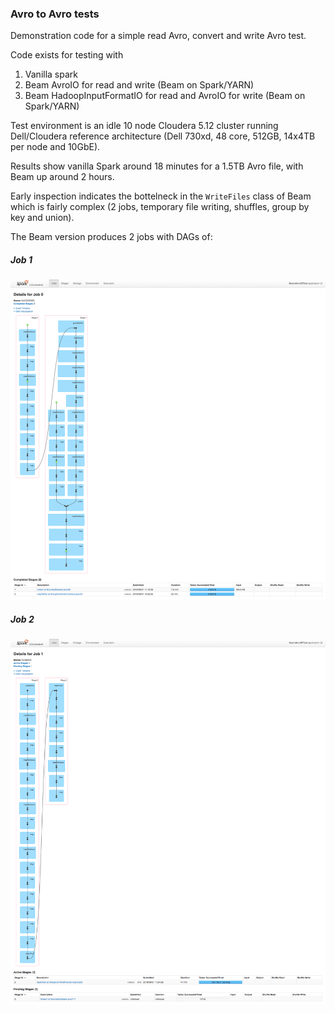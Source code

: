### Avro to Avro tests

Demonstration code for a simple read Avro, convert and write Avro test.

Code exists for testing with
1. Vanilla spark
2. Beam AvroIO for read and write (Beam on Spark/YARN)
3. Beam HadoopInputFormatIO for read and AvroIO for write (Beam on Spark/YARN)

Test environment is an idle 10 node Cloudera 5.12 cluster running Dell/Cloudera reference architecture (Dell 730xd, 48 core, 512GB, 14x4TB per node and 10GbE). 

Results show vanilla Spark around 18 minutes for a 1.5TB Avro file, with Beam up around 2 hours.

Early inspection indicates the bottelneck in the `WriteFiles` class of Beam which is fairly complex (2 jobs, temporary file writing, shuffles, group by key and union).

The Beam version produces 2 jobs with DAGs of:

##### Job 1
![Job 1](./img/job1.png)

##### Job 2
![Job 2](./img/job2.png)
  

  